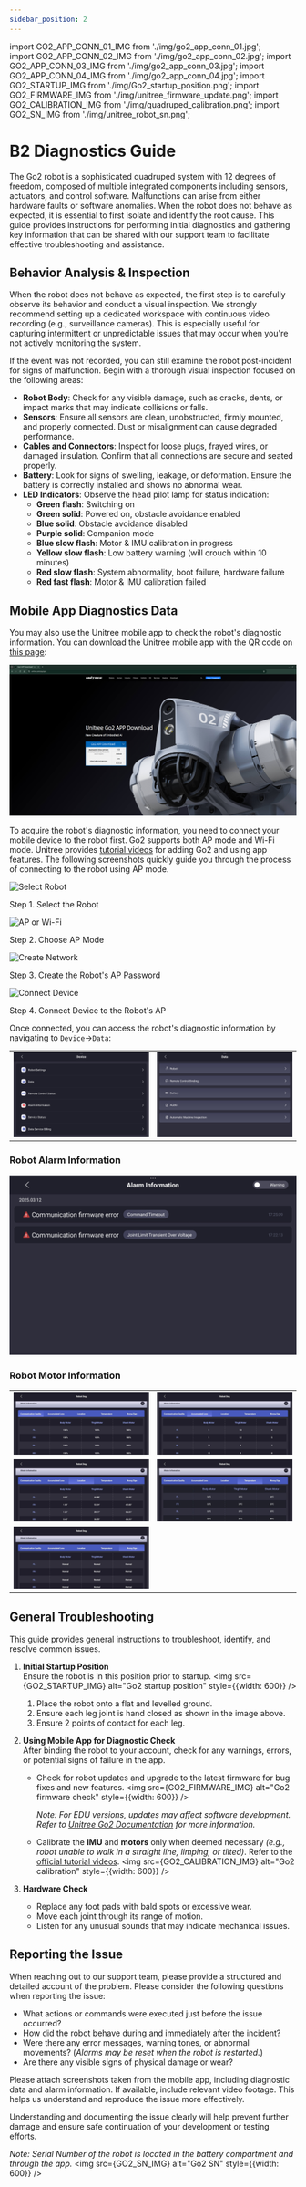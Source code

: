```yaml
---
sidebar_position: 2
---
```


import GO2_APP_CONN_01_IMG from './img/go2_app_conn_01.jpg';    
import GO2_APP_CONN_02_IMG from './img/go2_app_conn_02.jpg';
import GO2_APP_CONN_03_IMG from './img/go2_app_conn_03.jpg';
import GO2_APP_CONN_04_IMG from './img/go2_app_conn_04.jpg';
import GO2_STARTUP_IMG from './img/Go2_startup_position.png';
import GO2_FIRMWARE_IMG from './img/unitree_firmware_update.png';
import GO2_CALIBRATION_IMG from './img/quadruped_calibration.png';
import GO2_SN_IMG from './img/unitree_robot_sn.png';

# B2 Diagnostics Guide

The Go2 robot is a sophisticated quadruped system with 12 degrees of freedom, composed of multiple integrated components including sensors, actuators, and control software. Malfunctions can arise from either hardware faults or software anomalies. When the robot does not behave as expected, it is essential to first isolate and identify the root cause. This guide provides instructions for performing initial diagnostics and gathering key information that can be shared with our support team to facilitate effective troubleshooting and assistance.

## Behavior Analysis & Inspection

When the robot does not behave as expected, the first step is to carefully observe its behavior and conduct a visual inspection. We strongly recommend setting up a dedicated workspace with continuous video recording (e.g., surveillance cameras). This is especially useful for capturing intermittent or unpredictable issues that may occur when you're not actively monitoring the system.

If the event was not recorded, you can still examine the robot post-incident for signs of malfunction. Begin with a thorough visual inspection focused on the following areas:

* **Robot Body**: Check for any visible damage, such as cracks, dents, or impact marks that may indicate collisions or falls.
* **Sensors**: Ensure all sensors are clean, unobstructed, firmly mounted, and properly connected. Dust or misalignment can cause degraded performance.
* **Cables and Connectors**: Inspect for loose plugs, frayed wires, or damaged insulation. Confirm that all connections are secure and seated properly.
* **Battery**: Look for signs of swelling, leakage, or deformation. Ensure the battery is correctly installed and shows no abnormal wear.
* **LED Indicators**: Observe the head pilot lamp for status indication:
  - **Green flash**: Switching on
  - **Green solid**: Powered on, obstacle avoidance enabled  
  - **Blue solid**: Obstacle avoidance disabled
  - **Purple solid**: Companion mode
  - **Blue slow flash**: Motor & IMU calibration in progress
  - **Yellow slow flash**: Low battery warning (will crouch within 10 minutes)
  - **Red slow flash**: System abnormality, boot failure, hardware failure
  - **Red fast flash**: Motor & IMU calibration failed

## Mobile App Diagnostics Data

You may also use the Unitree mobile app to check the robot's diagnostic information. You can download the Unitree mobile app with the QR code on [this page](https://www.unitree.com/app/go2):

![](./img/go2_app_download.png)

To acquire the robot's diagnostic information, you need to connect your mobile device to the robot first. Go2 supports both AP mode and Wi-Fi mode. Unitree provides [tutorial videos](https://www.unitree.com/app/go2) for adding Go2 and using app features. The following screenshots quickly guide you through the process of connecting to the robot using AP mode.

<div className="row">
    <div className="col col--6">
        <div style={{ textAlign: 'center' }}>
            <img src={GO2_APP_CONN_01_IMG} alt="Select Robot"  />
            <p>Step 1. Select the Robot</p>
        </div>
    </div>
    <div className="col col--6">
        <div style={{ textAlign: 'center' }}>
            <img src={GO2_APP_CONN_02_IMG} alt="AP or Wi-Fi"  />
            <p>Step 2. Choose AP Mode</p>
        </div>
    </div>    
</div>
<div className="row">    
    <div className="col col--6">
        <div style={{ textAlign: 'center' }}>
            <img src={GO2_APP_CONN_03_IMG} alt="Create Network"  />
            <p>Step 3. Create the Robot's AP Password</p>
        </div>
    </div>
    <div className="col col--6">
        <div style={{ textAlign: 'center' }}>
            <img src={GO2_APP_CONN_04_IMG} alt="Connect Device"  />
            <p>Step 4. Connect Device to the Robot's AP</p>
        </div>
    </div>
</div>

Once connected, you can access the robot's diagnostic information by navigating to `Device`->`Data`:

|                                       |                                         |
| ------------------------------------- | --------------------------------------- |
| ![Left Top](./img/g1_app_robot_data_01.jpg)    | ![Middle Top](./img/g1_app_robot_data_02.jpg)    |

### Robot Alarm Information

![](./img/g1_alarm_info.jpg)

### Robot Motor Information

|                                       |                                         |
| ------------------------------------- | --------------------------------------- |
| ![Left Top](./img/go2_motor_information_01.jpg)    | ![Middle Top](./img/go2_motor_information_02.jpg)    |
| ![Left Bottom](./img/go2_motor_information_03.jpg) | ![Middle Bottom](./img/go2_motor_information_04.jpg) |
| ![Left Bottom](./img/go2_motor_information_05.jpg) |

## General Troubleshooting
This guide provides general instructions to troubleshoot, identify, and resolve common issues.

1. **Initial Startup Position**  
    Ensure the robot is in this position prior to startup.
    <img src={GO2_STARTUP_IMG} alt="Go2 startup position" style={{width: 600}} />
    1. Place the robot onto a flat and levelled ground.
    2. Ensure each leg joint is hand closed as shown in the image above.
    3. Ensure 2 points of contact for each leg.

2. **Using Mobile App for Diagnostic Check**   
    After binding the robot to your account, check for any warnings, errors, or potential signs of failure in the app.
    - Check for robot updates and upgrade to the latest firmware for bug fixes and new features.
        <img src={GO2_FIRMWARE_IMG} alt="Go2 firmware check" style={{width: 600}} />
        
        *Note: For EDU versions, updates may affect software development. Refer to [Unitree Go2 Documentation](https://support.unitree.com/home/en/developer/about_Go2) for more information.*

    - Calibrate the **IMU** and **motors** only when deemed necessary *(e.g., robot unable to walk in a straight line, limping, or tilted)*. Refer to the [official tutorial videos](https://www.unitree.com/app/go2).
        <img src={GO2_CALIBRATION_IMG} alt="Go2 calibration" style={{width: 600}} />   

3. **Hardware Check**
    - Replace any foot pads with bald spots or excessive wear.
    - Move each joint through its range of motion.
    - Listen for any unusual sounds that may indicate mechanical issues.

## Reporting the Issue

When reaching out to our support team, please provide a structured and detailed account of the problem. Please consider the following questions when reporting the issue:

* What actions or commands were executed just before the issue occurred?
* How did the robot behave during and immediately after the incident?
* Were there any error messages, warning tones, or abnormal movements? (*Alarms may be reset when the robot is restarted.*)
* Are there any visible signs of physical damage or wear?

Please attach screenshots taken from the mobile app, including diagnostic data and alarm information. If available, include relevant video footage. This helps us understand and reproduce the issue more effectively. 

Understanding and documenting the issue clearly will help prevent further damage and ensure safe continuation of your development or testing efforts.

*Note: Serial Number of the robot is located in the battery compartment and through the app.*
<img src={GO2_SN_IMG} alt="Go2 SN" style={{width: 600}} />   